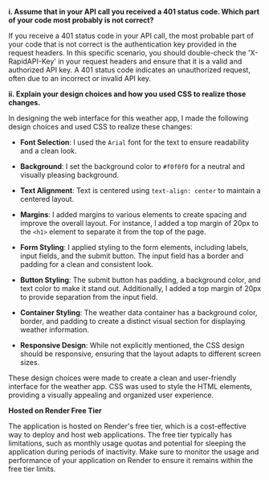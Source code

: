 **i. Assume that in your API call you received a 401 status code. Which part of your code most probably is not correct?**

If you receive a 401 status code in your API call, the most probable part of your code that is not correct is the authentication key provided in the request headers. In this specific scenario, you should double-check the 'X-RapidAPI-Key' in your request headers and ensure that it is a valid and authorized API key. A 401 status code indicates an unauthorized request, often due to an incorrect or invalid API key.

**ii. Explain your design choices and how you used CSS to realize those changes.**

In designing the web interface for this weather app, I made the following design choices and used CSS to realize these changes:

- **Font Selection**: I used the `Arial` font for the text to ensure readability and a clean look.

- **Background**: I set the background color to `#f0f0f0` for a neutral and visually pleasing background.

- **Text Alignment**: Text is centered using `text-align: center` to maintain a centered layout.

- **Margins**: I added margins to various elements to create spacing and improve the overall layout. For instance, I added a top margin of 20px to the `<h1>` element to separate it from the top of the page.

- **Form Styling**: I applied styling to the form elements, including labels, input fields, and the submit button. The input field has a border and padding for a clean and consistent look.

- **Button Styling**: The submit button has padding, a background color, and text color to make it stand out. Additionally, I added a top margin of 20px to provide separation from the input field.

- **Container Styling**: The weather data container has a background color, border, and padding to create a distinct visual section for displaying weather information.

- **Responsive Design**: While not explicitly mentioned, the CSS design should be responsive, ensuring that the layout adapts to different screen sizes.

These design choices were made to create a clean and user-friendly interface for the weather app. CSS was used to style the HTML elements, providing a visually appealing and organized user experience.

**Hosted on Render Free Tier**

The application is hosted on Render's free tier, which is a cost-effective way to deploy and host web applications. The free tier typically has limitations, such as monthly usage quotas and potential for sleeping the application during periods of inactivity. Make sure to monitor the usage and performance of your application on Render to ensure it remains within the free tier limits.